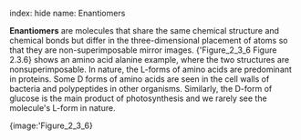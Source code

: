 index: hide
name: Enantiomers

 **Enantiomers** are molecules that share the same chemical structure and chemical bonds but differ in the three-dimensional placement of atoms so that they are non-superimposable mirror images. {'Figure_2_3_6 Figure 2.3.6} shows an amino acid alanine example, where the two structures are nonsuperimposable. In nature, the L-forms of amino acids are predominant in proteins. Some D forms of amino acids are seen in the cell walls of bacteria and polypeptides in other organisms. Similarly, the D-form of glucose is the main product of photosynthesis and we rarely see the molecule's L-form in nature.


{image:'Figure_2_3_6}
        
